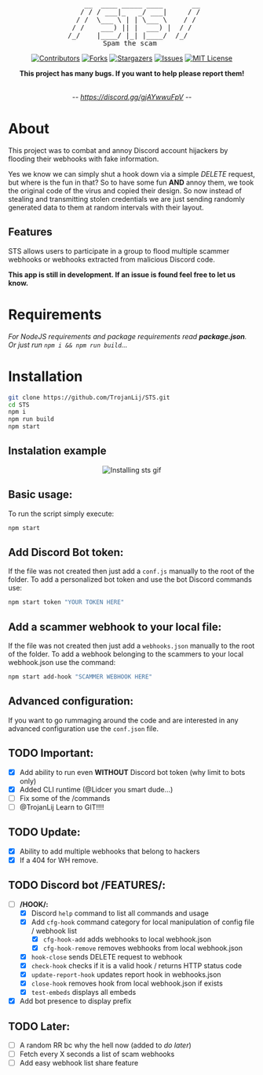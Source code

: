 <div id="top"></div>

<div align="center">
<pre>
     __  ____ _____ ____       __
    / / / ___|_   _/ ___|     / /
   / /  \___ \ | | \___ \    / / 
  / /    ___) || |  ___) |  / /  
 /_/    |____/ |_| |____/  /_/   
          Spam the scam           
</pre>
</div>

<div align="center">

<!-- PROJECT SHIELDS -->
<!--
*** I'm using markdown "reference style" links for readability.
*** Reference links are enclosed in brackets [ ] instead of parentheses ( ).
*** See the bottom of this document for the declaration of the reference variables
*** for contributors-url, forks-url, etc. This is an optional, concise syntax you may use.
*** https://www.markdownguide.org/basic-syntax/#reference-style-links
-->

[![Contributors][contributors-shield]][contributors-url]
[![Forks][forks-shield]][forks-url]
[![Stargazers][stars-shield]][stars-url]
[![Issues][issues-shield]][issues-url]
[![MIT License][license-shield]][license-url]

</div>
<div align="center">
<b>This project has many bugs. If you want to help please report them!</b>
</div>

</div>
<div align="center">

<br /><i>-- <a href="https://discord.gg/gjAYwwuFpV" target="_blank">https://discord.gg/gjAYwwuFpV</a> --</i>
</div>

# About
This project was to combat and annoy Discord account hijackers by flooding their webhooks with fake information.

Yes we know we can simply shut a hook down via a simple _DELETE_ request, but where is the fun in that? So to have some fun **AND** annoy them, we took the original code of the virus and copied their design. So now instead of stealing and transmitting stolen credentials we are just sending randomly generated data to them at random intervals with their layout.

## Features
STS allows users to participate in a group to flood multiple scammer webhooks or webhooks extracted from malicious Discord code.

**This app is still in development. If an issue is found feel free to let us know.**
<!-- Lists of found or submitted webhooks are refreshed at user defined intervals and updated across the board so all users are up-to-date with found or closed webhooks. **_(we are still working on this part)_** -->

# Requirements
_For NodeJS requirements and package requirements read **package.json**. Or just run `npm i && npm run build`..._

# Installation
```bash
git clone https://github.com/TrojanLij/STS.git
cd STS
npm i
npm run build
npm start
```

## Instalation example
<div align="center">

![Installing sts gif](./img/installing-STS2.gif)

</div>

## Basic usage:
To run the script simply execute:
```bash
npm start
```

## Add Discord Bot token:
If the file was not created then just add a `conf.js` manually to the root of the folder.
To add a personalized bot token and use the bot Discord commands use:
```bash
npm start token "YOUR TOKEN HERE"
```

## Add a scammer webhook to your local file:
If the file was not created then just add a `webhooks.json` manually to the root of the folder.
To add a webhook belonging to the scammers to your local webhook.json use the command:
```bash
npm start add-hook "SCAMMER WEBHOOK HERE"
```

## Advanced configuration:
If you want to go rummaging around the code and are interested in any advanced configuration use the `conf.json` file.

<!-- # TODO
- [ ] Add a non-completed TODO list item. 
- [x] Add a completed TODO list item.
-->

## TODO Important:
- [x] Add ability to run even **WITHOUT** Discord bot token (why limit to bots only)
- [x] Added CLI runtime (@Lidcer you smart dude...)
- [ ] Fix some of the /commands
- [ ] @TrojanLij Learn to GIT!!!!

## TODO Update:
- [x] Ability to add multiple webhooks that belong to hackers
- [x] If a 404 for WH remove.

## TODO Discord bot /FEATURES/:
- [ ] **/HOOK/:**
  - [x] Discord `help` command to list all commands and usage 
  - [x] Add `cfg-hook` command category for local manipulation of config file / webhook list
    - [x] `cfg-hook-add` adds webhooks to local webhook.json
    - [x] `cfg-hook-remove` removes webhooks from local webhook.json
  - [x] `hook-close` sends DELETE request to webhook
  - [x] `check-hook` checks if it is a valid hook / returns HTTP status code
  - [x] `update-report-hook` updates report hook in webhooks.json 
  - [x] `close-hook` removes hook from local webhook.json if exists
  - [x] `test-embeds` displays all embeds
- [x] Add bot presence to display prefix

## TODO Later:
- [ ] A random RR bc why the hell now (added to *do later*)
- [ ] Fetch every X seconds a list of scam webhooks
- [ ] Add easy webhook list share feature
<!-- MARKDOWN LINKS & IMAGES -->
<!-- https://www.markdownguide.org/basic-syntax/#reference-style-links -->
[contributors-shield]: https://img.shields.io/github/contributors/TrojanLij/STS.svg?style=for-the-badge
[contributors-url]: https://github.com/TrojanLij/STS/graphs/contributors
[forks-shield]: https://img.shields.io/github/forks/TrojanLij/STS.svg?style=for-the-badge
[forks-url]: https://github.com/TrojanLij/STS/network/members
[stars-shield]: https://img.shields.io/github/stars/TrojanLij/STS.svg?style=for-the-badge
[stars-url]: https://github.com/TrojanLij/STS/stargazers
[issues-shield]: https://img.shields.io/github/issues/TrojanLij/STS.svg?style=for-the-badge
[issues-url]: https://github.com/TrojanLij/STS/issues
[license-shield]: https://img.shields.io/github/license/TrojanLij/STS.svg?style=for-the-badge
[license-url]: https://github.com/TrojanLij/STS/blob/main/LICENSE.txt
[discord-shield]: https://img.shields.io/discord/780429830184239144?label=Discord&style=for-the-badge
[discord-url]: https://discord.gg/gjAYwwuFpV


